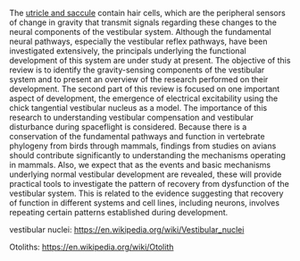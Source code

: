 The [utricle and saccule](https://en.wikipedia.org/wiki/Utricle_(ear)#/media/File:Blausen_0329_EarAnatomy_InternalEar.png) contain hair cells, which are the
peripheral sensors of change in gravity that transmit signals
regarding these changes to the neural components
of the vestibular system. Although the fundamental neural
pathways, especially the vestibular reflex pathways,
have been investigated extensively, the principals underlying
the functional development of this system are under
study at present. The objective of this review is to identify
the gravity-sensing components of the vestibular system
and to present an overview of the research performed on
their development. The second part of this review is
focused on one important aspect of development, the
emergence of electrical excitability using the chick tangential
vestibular nucleus as a model. The importance of
this research to understanding vestibular compensation
and vestibular disturbance during spaceflight is considered.
Because there is a conservation of the fundamental
pathways and function in vertebrate phylogeny from
birds through mammals, findings from studies on avians
should contribute significantly to understanding the
mechanisms operating in mammals. Also, we expect that
as the events and basic mechanisms underlying normal
vestibular development are revealed, these will provide
practical tools to investigate the pattern of recovery from
dysfunction of the vestibular system. This is related to the
evidence suggesting that recovery of function in different
systems and cell lines, including neurons, involves repeating
certain patterns established during development.

vestibular nuclei: https://en.wikipedia.org/wiki/Vestibular_nuclei

Otoliths: https://en.wikipedia.org/wiki/Otolith